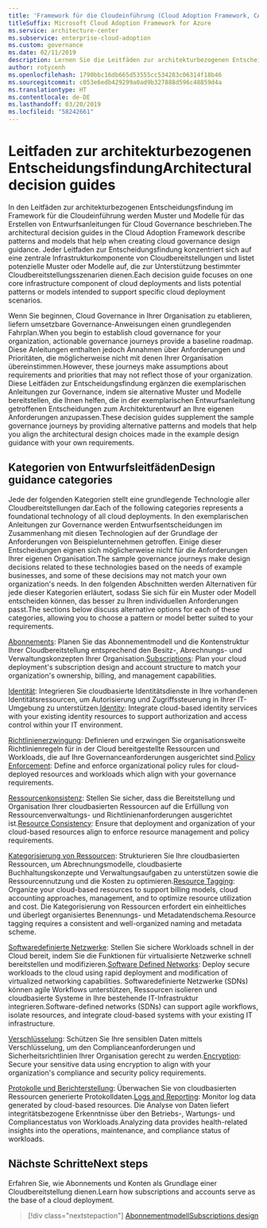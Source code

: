```yaml
---
title: 'Framework für die Cloudeinführung (Cloud Adoption Framework, CAF): Leitfaden zur architekturbezogenen Entscheidungsfindung'
titleSuffix: Microsoft Cloud Adoption Framework for Azure
ms.service: architecture-center
ms.subservice: enterprise-cloud-adoption
ms.custom: governance
ms.date: 02/11/2019
description: Lernen Sie die Leitfäden zur architekturbezogenen Entscheidungsfindung kennen.
author: rotycenh
ms.openlocfilehash: 1790bbc16db665d53555cc534283c06314f18b46
ms.sourcegitcommit: c053e6edb429299a0ad9b327888d596c48859d4a
ms.translationtype: HT
ms.contentlocale: de-DE
ms.lasthandoff: 03/20/2019
ms.locfileid: "58242661"
---
```

# <a name="architectural-decision-guides"></a><span data-ttu-id="fd9d8-103">Leitfaden zur architekturbezogenen Entscheidungsfindung</span><span class="sxs-lookup"><span data-stu-id="fd9d8-103">Architectural decision guides</span></span>

<span data-ttu-id="fd9d8-104">In den Leitfäden zur architekturbezogenen Entscheidungsfindung im Framework für die Cloudeinführung werden Muster und Modelle für das Erstellen von Entwurfsanleitungen für Cloud Governance beschrieben.</span><span class="sxs-lookup"><span data-stu-id="fd9d8-104">The architectural decision guides in the Cloud Adoption Framework describe patterns and models that help when creating cloud governance design guidance.</span></span> <span data-ttu-id="fd9d8-105">Jeder Leitfaden zur Entscheidungsfindung konzentriert sich auf eine zentrale Infrastrukturkomponente von Cloudbereitstellungen und listet potenzielle Muster oder Modelle auf, die zur Unterstützung bestimmter Cloudbereitstellungsszenarien dienen.</span><span class="sxs-lookup"><span data-stu-id="fd9d8-105">Each decision guide focuses on one core infrastructure component of cloud deployments and lists potential patterns or models intended to support specific cloud deployment scenarios.</span></span>

<span data-ttu-id="fd9d8-106">Wenn Sie beginnen, Cloud Governance in Ihrer Organisation zu etablieren, liefern umsetzbare Governance-Anweisungen einen grundlegenden Fahrplan.</span><span class="sxs-lookup"><span data-stu-id="fd9d8-106">When you begin to establish cloud governance for your organization,  actionable governance journeys provide a baseline roadmap.</span></span> <span data-ttu-id="fd9d8-107">Diese Anleitungen enthalten jedoch Annahmen über Anforderungen und Prioritäten, die möglicherweise nicht mit denen Ihrer Organisation übereinstimmen.</span><span class="sxs-lookup"><span data-stu-id="fd9d8-107">However, these journeys make assumptions about requirements and priorities that may not reflect those of your organization.</span></span>
<span data-ttu-id="fd9d8-108">Diese Leitfäden zur Entscheidungsfindung ergänzen die exemplarischen Anleitungen zur Governance, indem sie alternative Muster und Modelle bereitstellen, die Ihnen helfen, die in der exemplarischen Entwurfsanleitung getroffenen Entscheidungen zum Architekturentwurf an Ihre eigenen Anforderungen anzupassen.</span><span class="sxs-lookup"><span data-stu-id="fd9d8-108">These decision guides supplement the sample governance journeys by providing alternative patterns and models that help you align the architectural design choices made in the example design guidance with your own requirements.</span></span>

## <a name="design-guidance-categories"></a><span data-ttu-id="fd9d8-109">Kategorien von Entwurfsleitfäden</span><span class="sxs-lookup"><span data-stu-id="fd9d8-109">Design guidance categories</span></span>

<span data-ttu-id="fd9d8-110">Jede der folgenden Kategorien stellt eine grundlegende Technologie aller Cloudbereitstellungen dar.</span><span class="sxs-lookup"><span data-stu-id="fd9d8-110">Each of the following categories represents a foundational technology of all cloud deployments.</span></span> <span data-ttu-id="fd9d8-111">In den exemplarischen Anleitungen zur Governance werden Entwurfsentscheidungen im Zusammenhang mit diesen Technologien auf der Grundlage der Anforderungen von Beispielunternehmen getroffen. Einige dieser Entscheidungen eignen sich möglicherweise nicht für die Anforderungen Ihrer eigenen Organisation.</span><span class="sxs-lookup"><span data-stu-id="fd9d8-111">The sample governance journeys make design decisions related to these technologies based on the needs of example businesses, and some of these decisions may not match your own organization's needs.</span></span> <span data-ttu-id="fd9d8-112">In den folgenden Abschnitten werden Alternativen für jede dieser Kategorien erläutert, sodass Sie sich für ein Muster oder Modell entscheiden können, das besser zu Ihren individuellen Anforderungen passt.</span><span class="sxs-lookup"><span data-stu-id="fd9d8-112">The sections below discuss alternative options for each of these categories, allowing you to choose a pattern or model better suited to your requirements.</span></span>

<span data-ttu-id="fd9d8-113">[Abonnements](./subscriptions/overview.md): Planen Sie das Abonnementmodell und die Kontenstruktur Ihrer Cloudbereitstellung entsprechend den Besitz-, Abrechnungs- und Verwaltungskonzepten Ihrer Organisation.</span><span class="sxs-lookup"><span data-stu-id="fd9d8-113">[Subscriptions](./subscriptions/overview.md): Plan your cloud deployment's subscription design and account structure to match your organization's ownership, billing, and management capabilities.</span></span>

<span data-ttu-id="fd9d8-114">[Identität](./identity/overview.md): Integrieren Sie cloudbasierte Identitätsdienste in Ihre vorhandenen Identitätsressourcen, um Autorisierung und Zugriffssteuerung in Ihrer IT-Umgebung zu unterstützen.</span><span class="sxs-lookup"><span data-stu-id="fd9d8-114">[Identity](./identity/overview.md): Integrate cloud-based identity services with your existing identity resources to support authorization and access control within your IT environment.</span></span>

<span data-ttu-id="fd9d8-115">[Richtlinienerzwingung](./policy-enforcement/overview.md): Definieren und erzwingen Sie organisationsweite Richtlinienregeln für in der Cloud bereitgestellte Ressourcen und Workloads, die auf Ihre Governanceanforderungen ausgerichtet sind.</span><span class="sxs-lookup"><span data-stu-id="fd9d8-115">[Policy Enforcement](./policy-enforcement/overview.md): Define and enforce organizational policy rules for cloud-deployed resources and workloads which align with your governance requirements.</span></span>

<span data-ttu-id="fd9d8-116">[Ressourcenkonsistenz](./resource-consistency/overview.md): Stellen Sie sicher, dass die Bereitstellung und Organisation Ihrer cloudbasierten Ressourcen auf die Erfüllung von Ressourcenverwaltungs- und Richtlinienanforderungen ausgerichtet ist.</span><span class="sxs-lookup"><span data-stu-id="fd9d8-116">[Resource Consistency](./resource-consistency/overview.md): Ensure that deployment and organization of your cloud-based resources align to enforce resource management and policy requirements.</span></span>

<span data-ttu-id="fd9d8-117">[Kategorisierung von Ressourcen](./resource-tagging/overview.md): Strukturieren Sie Ihre cloudbasierten Ressourcen, um Abrechnungsmodelle, cloudbasierte Buchhaltungskonzepte und Verwaltungsaufgaben zu unterstützen sowie die Ressourcennutzung und die Kosten zu optimieren.</span><span class="sxs-lookup"><span data-stu-id="fd9d8-117">[Resource Tagging](./resource-tagging/overview.md): Organize your cloud-based resources to support billing models, cloud accounting approaches, management, and to optimize resource utilization and cost.</span></span> <span data-ttu-id="fd9d8-118">Die Kategorisierung von Ressourcen erfordert ein einheitliches und überlegt organisiertes Benennungs- und Metadatendschema.</span><span class="sxs-lookup"><span data-stu-id="fd9d8-118">Resource tagging requires a consistent and well-organized naming and metadata scheme.</span></span>

<span data-ttu-id="fd9d8-119">[Softwaredefinierte Netzwerke](./software-defined-network/overview.md): Stellen Sie sichere Workloads schnell in der Cloud bereit, indem Sie die Funktionen für virtualisierte Netzwerke schnell bereitstellen und modifizieren.</span><span class="sxs-lookup"><span data-stu-id="fd9d8-119">[Software Defined Networks](./software-defined-network/overview.md): Deploy secure workloads to the cloud using rapid deployment and modification of virtualized networking capabilities.</span></span> <span data-ttu-id="fd9d8-120">Softwaredefinierte Netzwerke (SDNs) können agile Workflows unterstützen, Ressourcen isolieren und cloudbasierte Systeme in Ihre bestehende IT-Infrastruktur integrieren.</span><span class="sxs-lookup"><span data-stu-id="fd9d8-120">Software-defined networks (SDNs) can support agile workflows, isolate resources, and integrate cloud-based systems with your existing IT infrastructure.</span></span>

<span data-ttu-id="fd9d8-121">[Verschlüsselung](./encryption/overview.md): Schützen Sie Ihre sensiblen Daten mittels Verschlüsselung, um den Complianceanforderungen und Sicherheitsrichtlinien Ihrer Organisation gerecht zu werden.</span><span class="sxs-lookup"><span data-stu-id="fd9d8-121">[Encryption](./encryption/overview.md): Secure your sensitive data using encryption to align with your organization's compliance and security policy requirements.</span></span>

<span data-ttu-id="fd9d8-122">[Protokolle und Berichterstellung](./log-and-report/overview.md): Überwachen Sie von cloudbasierten Ressourcen generierte Protokolldaten.</span><span class="sxs-lookup"><span data-stu-id="fd9d8-122">[Logs and Reporting](./log-and-report/overview.md): Monitor log data generated by cloud-based resources.</span></span> <span data-ttu-id="fd9d8-123">Die Analyse von Daten liefert integritätsbezogene Erkenntnisse über den Betriebs-, Wartungs- und Compliancestatus von Workloads.</span><span class="sxs-lookup"><span data-stu-id="fd9d8-123">Analyzing data provides health-related insights into the operations, maintenance, and compliance status of workloads.</span></span>

## <a name="next-steps"></a><span data-ttu-id="fd9d8-124">Nächste Schritte</span><span class="sxs-lookup"><span data-stu-id="fd9d8-124">Next steps</span></span>

<span data-ttu-id="fd9d8-125">Erfahren Sie, wie Abonnements und Konten als Grundlage einer Cloudbereitstellung dienen.</span><span class="sxs-lookup"><span data-stu-id="fd9d8-125">Learn how subscriptions and accounts serve as the base of a cloud deployment.</span></span>

> [!div class="nextstepaction"]
> [<span data-ttu-id="fd9d8-126">Abonnementmodell</span><span class="sxs-lookup"><span data-stu-id="fd9d8-126">Subscriptions design</span></span>](subscriptions/overview.md)
